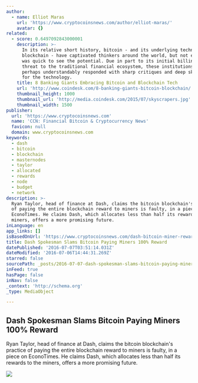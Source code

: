 ```yaml
---
author:
  - name: Elliot Maras
    url: 'https://www.cryptocoinsnews.com/author/elliot-maras/'
    avatar: {}
related:
  - score: 0.6497092843000001
    description: >-
      In its relative short history, bitcoin - and its underlying technology the
      blockchain - have captivated thinkers around the world, but not everyone
      was quick to see the potential. Due in part to its initial billing as a
      threat to the traditional financial ecosystem, these institutions have
      perhaps understandably responded with sharp critiques and deep skepticism
      for the technology.
    title: 8 Banking Giants Embracing Bitcoin and Blockchain Tech
    url: 'http://www.coindesk.com/8-banking-giants-bitcoin-blockchain/'
    thumbnail_height: 1000
    thumbnail_url: 'http://media.coindesk.com/2015/07/skyscrapers.jpg'
    thumbnail_width: 1500
publisher:
  url: 'https://www.cryptocoinsnews.com'
  name: 'CCN: Financial Bitcoin & Cryptocurrency News'
  favicon: null
  domain: www.cryptocoinsnews.com
keywords:
  - dash
  - bitcoin
  - blockchain
  - masternodes
  - taylor
  - allocated
  - rewards
  - node
  - budget
  - network
description: >-
  Ryan Taylor, head of finance at Dash, claims the bitcoin blockchain's practice
  of paying the entire blockchain reward to miners is faulty, in a piece on
  EconoTimes. He claims Dash, which allocates less than half its rewards to the
  miners, offers a more promising future.
inLanguage: en
app_links: []
isBasedOnUrl: 'https://www.cryptocoinsnews.com/dash-bitcoin-miner-rewards/'
title: Dash Spokesman Slams Bitcoin Paying Miners 100% Reward
datePublished: '2016-07-07T03:51:14.031Z'
dateModified: '2016-07-06T14:44:31.269Z'
starred: false
sourcePath: _posts/2016-07-07-dash-spokesman-slams-bitcoin-paying-miners-100-reward.md
inFeed: true
hasPage: false
inNav: false
_context: 'http://schema.org'
_type: MediaObject

---
```

<article style=""><h1>Dash Spokesman Slams Bitcoin Paying Miners 100% Reward</h1><p>Ryan Taylor, head of finance at Dash, claims the bitcoin blockchain's practice of paying the entire blockchain reward to miners is faulty, in a piece on EconoTimes. He claims Dash, which allocates less than half its rewards to the miners, offers a more promising future.</p><img src="https://www.cryptocoinsnews.com/wp-content/uploads/2016/07/Empty-basket.jpg" /></article>